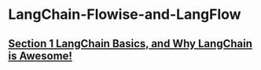 # LangChain-Flowise-and-LangFlow

## [Section 1 LangChain Basics, and Why LangChain is Awesome!](./Section%201%20LangChain%20Basics,%20and%20Why%20LangChain%20is%20Awesome!/)
